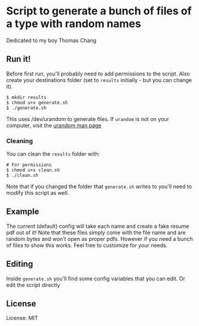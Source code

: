 # Script to generate a bunch of files of a type with random names

Dedicated to my boy Thomas Chang

## Run it!
Before first run, you'll probably need to add permissions to the script. Also create your destinations folder (set to `results` initially - but you can change it).
```
$ mkdir results
$ chmod u+x generate.sh
$ ./generate.sh
```

This uses /dev/urandom to generate files. If `urandom` is not on your computer, visit the [urandom man page](https://linux.die.net/man/4/urandom)

### Cleaning
You can clean the `results` folder with:
```
# For permissions
$ chmod u+x clean.sh
$ ./clean.sh
```

Note that if you changed the folder that `generate.sh` writes to you'll need to modify this script as well.

## Example
The current (default) config will take each name and create a fake resume pdf out of it! Note that these files simply come with the file name and are random bytes and won't open as proper pdfs. However if you need a bunch of files to show this works. Feel free to customize for your needs.

## Editing
Inside `generate.sh` you'll find some config variables that you can edit. Or edit the script directly

## License
License: MIT

